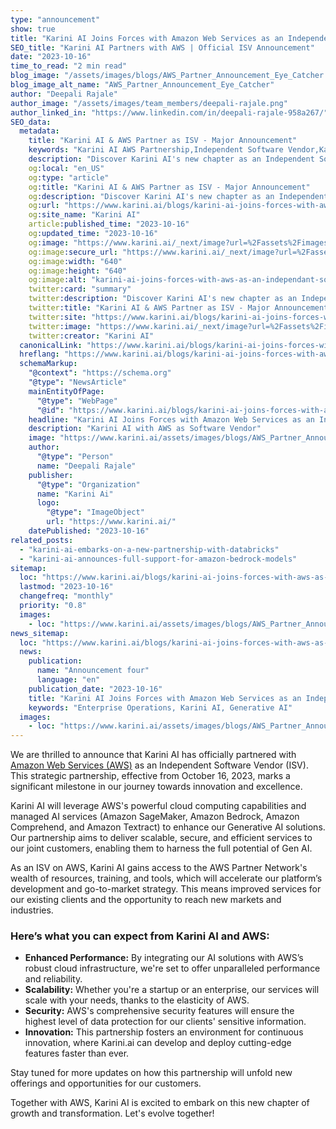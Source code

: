 ```yaml
---
type: "announcement"
show: true
title: "Karini AI Joins Forces with Amazon Web Services as an Independent Software Vendor"
SEO_title: "Karini AI Partners with AWS | Official ISV Announcement"
date: "2023-10-16"
time_to_read: "2 min read"
blog_image: "/assets/images/blogs/AWS_Partner_Announcement_Eye_Catcher.png"
blog_image_alt_name: "AWS_Partner_Announcement_Eye_Catcher"
author: "Deepali Rajale"
author_image: "/assets/images/team_members/deepali-rajale.png"
author_linked_in: "https://www.linkedin.com/in/deepali-rajale-958a267/"
SEO_data:
  metadata:
    title: "Karini AI & AWS Partner as ISV - Major Announcement"
    keywords: "Karini AI AWS Partnership,Independent Software Vendor,Karini AI Announcement,AWS ISV Collaboration,Cloud AI Solutions,Generative AI Solutions"
    description: "Discover Karini AI's new chapter as an Independent Software Vendor (ISV) with Amazon Web Services. A milestone in AI innovation and cloud computing synergy."
    og:local: "en_US"
    og:type: "article"
    og:title: "Karini AI & AWS Partner as ISV - Major Announcement"
    og:description: "Discover Karini AI's new chapter as an Independent Software Vendor (ISV) with Amazon Web Services. A milestone in AI innovation and cloud computing synergy."
    og:url: "https://www.karini.ai/blogs/karini-ai-joins-forces-with-aws-as-an-independant-software-vendor"
    og:site_name: "Karini AI"
    article:published_time: "2023-10-16"
    og:updated_time: "2023-10-16"
    og:image: "https://www.karini.ai/_next/image?url=%2Fassets%2Fimages%2Fblogs%2FAWS_Partner_Announcement_Eye_Catcher.png&w=640&q=75"
    og:image:secure_url: "https://www.karini.ai/_next/image?url=%2Fassets%2Fimages%2Fblogs%2FAWS_Partner_Announcement_Eye_Catcher.png&w=640&q=75"
    og:image:width: "640"
    og:image:height: "640"
    og:image:alt: "karini-ai-joins-forces-with-aws-as-an-independant-software-vendor"
    twitter:card: "summary"
    twitter:description: "Discover Karini AI's new chapter as an Independent Software Vendor (ISV) with Amazon Web Services. A milestone in AI innovation and cloud computing synergy."
    twitter:title: "Karini AI & AWS Partner as ISV - Major Announcement"
    twitter:site: "https://www.karini.ai/blogs/karini-ai-joins-forces-with-aws-as-an-independant-software-vendor"
    twitter:image: "https://www.karini.ai/_next/image?url=%2Fassets%2Fimages%2Fblogs%2FAWS_Partner_Announcement_Eye_Catcher.png&w=640&q=75"
    twitter:creator: "Karini AI"
  canonicalLink: "https://www.karini.ai/blogs/karini-ai-joins-forces-with-aws-as-an-independant-software-vendor"
  hreflang: "https://www.karini.ai/blogs/karini-ai-joins-forces-with-aws-as-an-independant-software-vendor"
  schemaMarkup:
    "@context": "https://schema.org"
    "@type": "NewsArticle"
    mainEntityOfPage:
      "@type": "WebPage"
      "@id": "https://www.karini.ai/blogs/karini-ai-joins-forces-with-aws-as-an-independant-software-vendor"
    headline: "Karini AI Joins Forces with Amazon Web Services as an Independent Software Vendor"
    description: "Karini AI with AWS as Software Vendor"
    image: "https://www.karini.ai/assets/images/blogs/AWS_Partner_Announcement_Eye_Catcher.png"
    author:
      "@type": "Person"
      name: "Deepali Rajale"
    publisher:
      "@type": "Organization"
      name: "Karini Ai"
      logo:
        "@type": "ImageObject"
        url: "https://www.karini.ai/"
    datePublished: "2023-10-16"
related_posts:
  - "karini-ai-embarks-on-a-new-partnership-with-databricks"
  - "karini-ai-announces-full-support-for-amazon-bedrock-models"
sitemap:
  loc: "https://www.karini.ai/blogs/karini-ai-joins-forces-with-aws-as-an-independant-software-vendor"
  lastmod: "2023-10-16"
  changefreq: "monthly"
  priority: "0.8"
  images:
    - loc: "https://www.karini.ai/assets/images/blogs/AWS_Partner_Announcement_Eye_Catcher.png"
news_sitemap:
  loc: "https://www.karini.ai/blogs/karini-ai-joins-forces-with-aws-as-an-independant-software-vendor"
  news:
    publication:
      name: "Announcement four"
      language: "en"
    publication_date: "2023-10-16"
    title: "Karini AI Joins Forces with Amazon Web Services as an Independent Software Vendor"
    keywords: "Enterprise Operations, Karini AI, Generative AI"
  images:
    - loc: "https://www.karini.ai/assets/images/blogs/AWS_Partner_Announcement_Eye_Catcher.png"
---
```


We are thrilled to announce that Karini AI has officially partnered with [Amazon Web Services (AWS)](http://aws.amazon.com) as an Independent Software Vendor (ISV). This strategic partnership, effective from October 16, 2023, marks a significant milestone in our journey towards innovation and excellence.

Karini AI will leverage AWS's powerful cloud computing capabilities and managed AI services (Amazon SageMaker, Amazon Bedrock, Amazon Comprehend, and Amazon Textract) to enhance our Generative AI solutions. Our partnership aims to deliver scalable, secure, and efficient services to our joint customers, enabling them to harness the full potential of Gen AI.

As an ISV on AWS, Karini AI gains access to the AWS Partner Network's wealth of resources, training, and tools, which will accelerate our platform’s development and go-to-market strategy. This means improved services for our existing clients and the opportunity to reach new markets and industries.

### Here’s what you can expect from Karini AI and AWS:

- **Enhanced Performance:** By integrating our AI solutions with AWS’s robust cloud infrastructure, we're set to offer unparalleled performance and reliability.
- **Scalability:** Whether you're a startup or an enterprise, our services will scale with your needs, thanks to the elasticity of AWS.
- **Security:** AWS's comprehensive security features will ensure the highest level of data protection for our clients' sensitive information.
- **Innovation:** This partnership fosters an environment for continuous innovation, where Karini.ai can develop and deploy cutting-edge features faster than ever.

Stay tuned for more updates on how this partnership will unfold new offerings and opportunities for our customers.

Together with AWS, Karini AI is excited to embark on this new chapter of growth and transformation. Let's evolve together!
